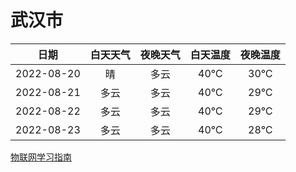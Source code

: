 # 武汉市
|日期|白天天气|夜晚天气|白天温度|夜晚温度|
|:--:|:--:|:--:|:--:|:--:|
|2022-08-20|晴|多云|40℃|30℃|
|2022-08-21|多云|多云|40℃|29℃|
|2022-08-22|多云|多云|40℃|29℃|
|2022-08-23|多云|多云|40℃|28℃|
 
[物联网学习指南](http://doc.lziqi.top/IoT)

